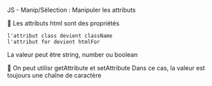 JS - Manip/Sélection : Manipuler les attributs

🔵 Les attributs html sont des propriétés

	l'attribut class devient className
	l'attribut for devient htmlFor

La valeur peut être string, number ou boolean

🔵 On peut utilisr getAttribute et setAttribute
	Dans ce cas, la valeur est toujours une chaîne de caractère